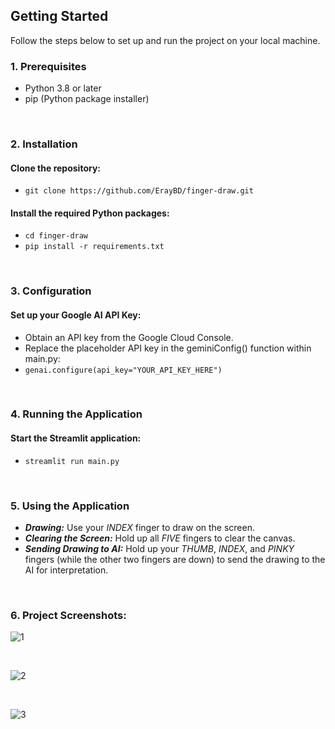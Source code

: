## Getting Started

Follow the steps below to set up and run the project on your local machine.

### 1. Prerequisites
- Python 3.8 or later
- pip (Python package installer)

<br>

### 2. Installation
#### Clone the repository:
- ``` git clone https://github.com/ErayBD/finger-draw.git ```
   
#### Install the required Python packages:
- ``` cd finger-draw ```
- ``` pip install -r requirements.txt ```

<br>

### 3. Configuration
#### Set up your Google AI API Key:
- Obtain an API key from the Google Cloud Console.
- Replace the placeholder API key in the geminiConfig() function within main.py:
- ``` genai.configure(api_key="YOUR_API_KEY_HERE") ```

<br>

### 4. Running the Application
#### Start the Streamlit application:
- ``` streamlit run main.py ```

<br>

### 5. Using the Application
- ***Drawing:*** Use your *INDEX* finger to draw on the screen.
- ***Clearing the Screen:*** Hold up all *FIVE* fingers to clear the canvas.
- ***Sending Drawing to AI:*** Hold up your *THUMB*, *INDEX*, and *PINKY* fingers (while the other two fingers are down) to send the drawing to the AI for interpretation.

<br>

### 6. Project Screenshots:
![1](https://github.com/user-attachments/assets/8b229d83-b98d-4eb6-a16b-ebe88715c72d)

<br>

![2](https://github.com/user-attachments/assets/08ca89ba-97e3-4d8c-bde0-cc332b599950)

<br>

![3](https://github.com/user-attachments/assets/a3fb5184-77de-4232-94f0-abf31b8391c2)




